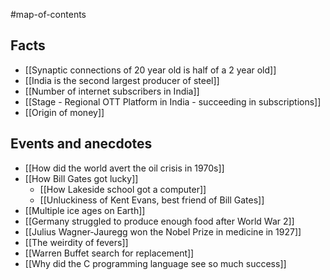 #map-of-contents 

## Facts
- [[Synaptic connections of 20 year old is half of a 2 year old]]
- [[India is the second largest producer of steel]]
- [[Number of internet subscribers in India]]
- [[Stage - Regional OTT Platform in India - succeeding in subscriptions]]
- [[Origin of money]]

## Events and anecdotes
- [[How did the world avert the oil crisis in 1970s]]
- [[How Bill Gates got lucky]]
	- [[How Lakeside school got a computer]]
	- [[Unluckiness of Kent Evans, best friend of Bill Gates]]
- [[Multiple ice ages on Earth]]
- [[Germany struggled to produce enough food after World War 2]]
- [[Julius Wagner-Jauregg won the Nobel Prize in medicine in 1927]]
- [[The weirdity of fevers]]
- [[Warren Buffet search for replacement]]
- [[Why did the C programming language see so much success]]